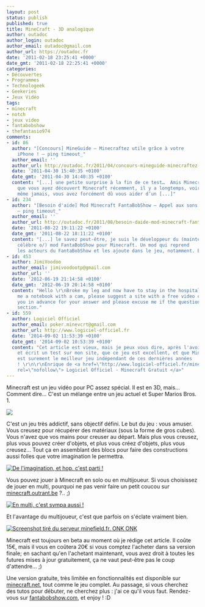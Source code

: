 ```yaml
---
layout: post
status: publish
published: true
title: MineCraft - 3D analogique
author: outadoc
author_login: outadoc
author_email: outadoc@gmail.com
author_url: https://outadoc.fr
date: '2011-02-18 23:25:41 +0000'
date_gmt: '2011-02-18 22:25:41 +0000'
categories:
- Découvertes
- Programmes
- Technologeek
- Geekeries
- Jeux Vidéo
tags:
- minecraft
- notch
- jeux video
- fantabobshow
- thefantasio974
comments:
- id: 86
  author: "[Concours] MineGuide – Minecraftez utile grâce à votre
    iPhone ! – ping timeout_"
  author_email: ''
  author_url: http://outadoc.fr/2011/04/concours-mineguide-minecraftez-utile-grace-a-votre-iphone/
  date: '2011-04-30 15:40:35 +0100'
  date_gmt: '2011-04-30 14:40:35 +0100'
  content: "[...] une petite surprise à la fin de ce test…  Amis Minecraftiens,
    que vous ayez découvert Minecraft récemment, il y a longtemps, voire
    même jamais, vous avez forcément dû vous aider d’un [...]"
- id: 234
  author: "[Besoin d'aide] Mod Minecraft FantaBobShow – Appel aux sons
    – ping timeout_"
  author_email: ''
  author_url: http://outadoc.fr/2011/08/besoin-daide-mod-minecraft-fantabobshow-appel-aux-sons/
  date: '2011-08-22 19:11:22 +0100'
  date_gmt: '2011-08-22 18:11:22 +0100'
  content: "[...] le savez peut-être, je suis le développeur du (maintenant
    célèbre o/) mod FantaBobShow pour Minecraft. Un mod qui reprend
    les acteurs du FantaBobShow et les ajoute dans le jeu, notamment. Et qui [...]"
- id: 453
  author: JimiVoodoo
  author_email: jimivoodootp@gmail.com
  author_url: ''
  date: '2012-06-19 21:14:58 +0100'
  date_gmt: '2012-06-19 20:14:58 +0100'
  content: "Hello \r\nBroke my leg and now have to stay in the hospital. Friends brought
    me a notebook with a cam, please suggest a site with a free video chat. \r\nThank
    you in advance for your answer and please excuse me if the question is in a wrong
    section."
- id: 559
  author: Logiciel Officiel
  author_email: poker.minevcrt@gmail.com
  author_url: http://www.logiciel-officiel.fr
  date: '2014-09-02 11:53:39 +0100'
  date_gmt: '2014-09-02 10:53:39 +0100'
  content: "Cet article est vieux, mais je peux vous dire, après l'avoir testé
    et écrit un test sur mon site, que ce jeu est excellent, et que Minecraft
    est surement le meilleur jeu indépendant de ces dernières années
    ! \r\n\r\nEnrique de <a href=\"http://www.logiciel-officiel.fr/minecraft.php\"
    rel=\"nofollow\"> Logiciel Officiel - Minecraft Gratuit </a>"
---
```

Minecraft est un jeu vidéo pour PC assez spécial. Il est en 3D, mais... Comment dire... C'est un mélange entre un jeu actuel et Super Marios Bros. 1.  
[][1]

[![](https://outadoc.fr/wp-content/uploads/2011/02/20110218-1132051.jpg)][2]

C'est un jeu très addictif, sans objectif défini. Le but du jeu : vous amuser. Vous creusez pour récupérer des matériaux (sous la forme de gros cubes). Vous n'avez que vos mains pour creuser au départ. Mais plus vous creusez, plus vous pouvez créer d'objets, et plus vous créez d'objets, plus vous creusez... Tout ça en assemblant des blocs pour faire des constructions aussi folles que votre imagination le permettra.

[![](https://outadoc.fr/wp-content/uploads/2011/02/2011-02-02_22.34.501.png "De l'imagination, et hop, c'est parti !")][3]

Vous pouvez jouer à Minecraft en solo ou en multijoueur. Si vous choisissez de jouer en multi, pourquoi ne pas venir faire un petit coucou sur [minecraft.outrant.be][4] ?.. ;)

[![](https://outadoc.fr/wp-content/uploads/2011/02/2011-01-31_16.03.591.png "En multi, c'est sympa aussi !")][5]

Et l'avantage du multijoueur, c'est que parfois on s'éclate vraiment bien.

[![](https://outadoc.fr/wp-content/uploads/2011/02/2011-02-16_16.02.491.png "Screenshot tiré du serveur minefield.fr. ONK ONK")][6]

Minecraft est toujours en beta au moment où je rédige cet article. Il coûte 15€, mais il vous en coûtera 20€ si vous comptez l'acheter dans sa version finale; en sachant qu'en l'achetant maintenant, vous avez droit à toutes les futures mises à jour gratuitement, ça ne vaut peut-être pas le coup d'attendre... ;)

Une version gratuite, très limitée en fonctionnalités est disponible sur [minecraft.net][7], tout comme le jeu complet. Au passage, si vous cherchez des tutos pour débuter, ne cherchez plus : j'ai ce qu'il vous faut. Rendez-vous sur [fantabobshow.com][8], et enjoy ! :D

<object classid="clsid:d27cdb6e-ae6d-11cf-96b8-444553540000" width="640" height="390" codebase="http://download.macromedia.com/pub/shockwave/cabs/flash/swflash.cab#version=6,0,40,0"><param name="allowFullScreen" value="true" /><param name="allowscriptaccess" value="always" /><param name="src" value="http://www.youtube.com/v/fPZieQfOdfE?fs=1&hl=fr_FR&hd=1" /><param name="allowfullscreen" value="true" /><embed type="application/x-shockwave-flash" width="640" height="390" src="http://www.youtube.com/v/fPZieQfOdfE?fs=1&hl=fr_FR&hd=1" allowfullscreen="true" allowscriptaccess="always"></embed></object>

[1]: https://outadoc.fr/wp-content/uploads/2011/02/20110218-1132051.jpg
[2]: http://minecraft.net
[3]: http://minecraft.outrant.be
[4]: minecraft.outrant.be
[5]: http://minecraft.outrant.be
[6]: http://minefield.fr
[7]: http://minecraft.net
[8]: http://fantabobshow.com
